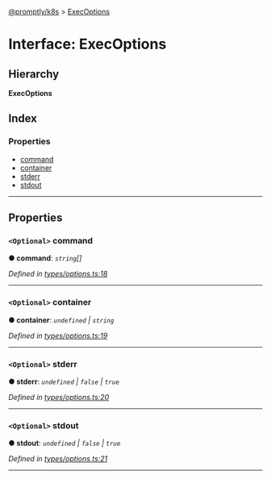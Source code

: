 [@promptly/k8s](../README.md) > [ExecOptions](../interfaces/execoptions.md)

# Interface: ExecOptions

## Hierarchy

**ExecOptions**

## Index

### Properties

* [command](execoptions.md#command)
* [container](execoptions.md#container)
* [stderr](execoptions.md#stderr)
* [stdout](execoptions.md#stdout)

---

## Properties

<a id="command"></a>

### `<Optional>` command

**● command**: *`string`[]*

*Defined in [types/options.ts:18](https://github.com/rzane/k8s/blob/0f3ff00/src/types/options.ts#L18)*

___
<a id="container"></a>

### `<Optional>` container

**● container**: *`undefined` \| `string`*

*Defined in [types/options.ts:19](https://github.com/rzane/k8s/blob/0f3ff00/src/types/options.ts#L19)*

___
<a id="stderr"></a>

### `<Optional>` stderr

**● stderr**: *`undefined` \| `false` \| `true`*

*Defined in [types/options.ts:20](https://github.com/rzane/k8s/blob/0f3ff00/src/types/options.ts#L20)*

___
<a id="stdout"></a>

### `<Optional>` stdout

**● stdout**: *`undefined` \| `false` \| `true`*

*Defined in [types/options.ts:21](https://github.com/rzane/k8s/blob/0f3ff00/src/types/options.ts#L21)*

___

